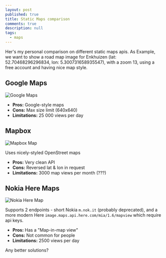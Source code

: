 ```yaml
---
layout: post
published: true
title: Static Maps comparison
comments: true
description: null
tags: 
  - maps
---
```


Her's my personal comparison on different static maps apis. As Example, we want to show a road map image for Enkhuizen (lat: 52.70468296296834, lon: 5.300731658935547), with a zoom 13, using a free account and having nice map style.

## Google Maps

![Google Maps](http://maps.googleapis.com/maps/api/staticmap?center=52.70468296296834,5.300731658935547&zoom=13&size=640x200&sensor=false)

- **Pros:** Google-style maps
- **Cons:** Max size limit (640x640)
- **Limitations:** 25 000 views per day

## Mapbox

![Mapbox Map](http://api.tiles.mapbox.com/v3/xslim.hgm2p8g2/5.300731658935547,52.70468296296834,13/640x200.png)

Uses nicely-styled OpenStreet maps

- **Pros:** Very clean API
- **Cons:** Reversed lat & lon in request
- **Limitations:** 3000 map views per month (???)

## Nokia Here Maps

![Nokia Here Map](http://m.nok.it/?w=640&h=200&ml=eng&nord&nodot&pip&c=52.70468296296834,5.300731658935547&z=13&f=0)

Supports 2 endpoints - short Nokia `m.nok.it` (probably deprecated), and a more modern Here `image.maps.api.here.com/mia/1.6/mapview` which require api keys.

- **Pros:** Has a "Map-in-map view"
- **Cons:** Not common for people
- **Limitations:** 2500 views per day

Any better solutions?